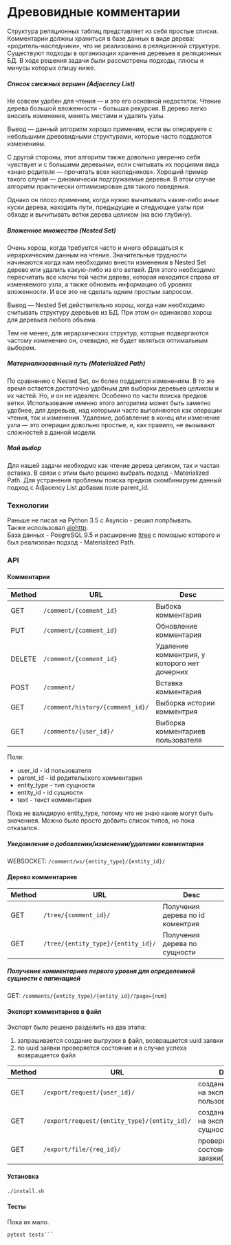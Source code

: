Древовидные комментарии
=======================
Структура реляционных таблиц представляет из себя простые списки.
Комментарии должны храниться в базе данных в виде дерева: «родитель-наследники», что не реализовано в реляционной структуре.
Существуют подходы в организации хранения деревьев в реляционных БД.
В ходе решения задачи были рассмотрены подходы, плюсы и минусы которых опишу ниже.

##### Список смежных вершин (Adjacency List)

Не совсем удобен для чтения — и это его основной недостаток.
Чтение дерева большой вложенности - большая рекурсия.
В дерево легко вносить изменения, менять местами и удалять узлы.

Вывод — данный алгоритм хорошо применим, если вы оперируете с небольшими древовидными структурами, которые часто поддаются изменениям.

С другой стороны, этот алгоритм также довольно уверенно себя чувствует и с большими деревьями, если считывать их порциями вида «знаю родителя — прочитать всех наследников». Хороший пример такого случая — динамически подгружаемые деревья. В этом случае алгоритм практически оптимизирован для такого поведения.

Однако он плохо применим, когда нужно вычитывать какие-либо иные куски дерева, находить пути, предыдущие и следующие узлы при обходе и вычитывать ветки дерева целиком (на всю глубину).

##### Вложенное множество (Nested Set)

Очень хорош, когда требуется часто и много обращаться к иерархическим данным на чтение. 
Значительные трудности начинаются когда нам необходимо внести изменения в Nested Set дерево или удалить какую-либо из его ветвей. Для этого необходимо пересчитать все ключи той части дерева, которая находится справа от изменяемого узла, а также обновить информацию об уровнях вложенности. И все это не сделать одним простым запросом.

Вывод — Nested Set действительно хорош, когда нам необходимо считывать структуру деревьев из БД. При этом он одинаково хорош для деревьев любого объема.

Тем не менее, для иерархических структур, которые подвергаются частому изменению он, очевидно, не будет являться оптимальным выбором.

##### Материализованный путь (Materialized Path)

По сравнению с Nested Set, он более поддается изменениям.
В то же время остается достаточно удобным для выборки деревьев целиком и их частей.
Но, и он не идеален. Особенно по части поиска предков ветки.
Использование именно этого алгоритма может быть заметно удобнее, для деревьев, над которыми часто выполняются как операции чтения, так и изменения.
Удаление, добавление в конец или изменение узла — это операции довольно простые, и, как правило, не вызывают сложностей в данной модели.

##### Мой выбор
Для нашей задачи необходмо как чтение дерева целиком, так и частая вставка. В связи с этим было решено выбрать подход - Materialized Path.
Для устранения проблемы поиска предков скомбинируем данный подход с Adjacency List добавив поле parent_id.

### Технологии
Раньше не писал на Python 3.5 с Asyncio - решил попрбывать.\
Также использовал [aiohttp](http://aiohttp.readthedocs.io/en/stable/index.html).\
База данных - PosgreSQL 9.5 и расширение [ltree](https://postgrespro.ru/docs/postgresql/9.5/ltree) с помошью которого и был реализован подход - Materialized Path.

### API

#### Комментарии
| Method | URL | Desc
| ------ | --- | ----
| GET | `/comment/{comment_id}` | Выбока комментария
| PUT | `/comment/{comment_id}` | Обновление комментария
| DELETE | `/comment/{comment_id}` | Удаление комментрия, у которого нет дочерних
| POST | `/comment/` | Вставка комментария
| GET | `/comment/history/{comment_id}/` | Выборка истории комментрия
| GET | `/comments/{user_id}/` | Выборка комментариев пользователя

Поля:
* user_id - id пользователя
* parent_id - id родительского комментария
* entity_type - тип сущности
* entity_id - id сущности
* text - текст комментария

Пока не валидирую entity_type, потому что не знаю какие могут быть значениея.
Можно было просто добвить список типов, но пока отказался.

##### Уведомления о добавлении/изменении/удалении комментария
WEBSOCKET: `/comment/ws/{entity_type}/{entity_id}/`

#### Дерево комментариев
| Method | URL | Desc
| ------ | --- | ----
| GET | `/tree/{comment_id}/` | Получения дерева по id коментрия
| GET | `/tree/{entity_type}/{entity_id}/` | Получения дерева по сущности

##### Получение комментариев первого уровня для определенной сущности с пагинацией
GET: `/comments/{entity_type}/{entity_id}/?page={num}`

#### Экспорт комментариев в файл
Экспорт было решено разделить на два этапа:
1) запрашивается создание выгрузки в файл, возвращается uuid заявки
2) по uuid заявки проверяется состояние и в случае успеха возвращается файл

| Method | URL | Desc
| ------ | --- | ----
| GET | `/export/request/{user_id}/` | создание заявки на экспорт по пользователю
| GET | `/export/request/{entity_type}/{entity_id}/` | создание заявки на экспорт по сущности
| GET | `/export/file/{req_id}/` | проверка состояния заявки(экспрота)


#### Установка
```sh
./install.sh
```

#### Тесты
Пока их мало.

```sh
pytest tests```



